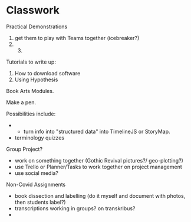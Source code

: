 # Classwork

Practical Demonstrations

1. get them to play with Teams together \(icebreaker?\)
2. 3. 
Tutorials to write up:

1. How to download software
2. Using Hypothesis

Book Arts Modules. 

Make a pen. 



Possibilities include:

* * turn info into "structured data" into TimelineJS or StoryMap.
* terminology quizzes

Group Project?

* work on something together \(Gothic Revival pictures?/ geo-plotting?\)
* use Trello or Planner/Tasks to work together on project management
* use social media?



Non-Covid Assignments

* book dissection and labelling \(do it myself and document with photos, then students label?\)
* transcriptions working in groups? on transkribus?
* 


